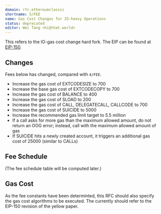 ```yaml
---
domain: rfc.ethereumclassic
shortname: 5/FEE
name: Gas Cost Changes for IO-heavy Operations
status: deprecated
editor: Wei Tang <hi@that.world>
---
```


This refers to the IO-gas cost change hard fork. The EIP can be found
at
[EIP-150](https://github.com/ethereum/EIPs/issues/150).

## Changes

Fees below has changed, compared with `4/FEE`.

* Increase the gas cost of EXTCODESIZE to 700
* Increase the base gas cost of EXTCODECOPY to 700
* Increase the gas cost of BALANCE to 400
* Increase the gas cost of SLOAD to 200
* Increase the gas cost of CALL, DELEGATECALL, CALLCODE to 700
* Increase the gas cost of SUICIDE to 5000
* Increase the recommended gas limit target to 5.5 million
* If a call asks for more gas than the maximum allowed amount, do not return an OOG error; instead, call with the maximum allowed amount of gas
* If SUICIDE hits a newly created account, it triggers an additional gas cost of 25000 (similar to CALLs)

## Fee Schedule

(The fee schedule table will be computed later.)

## Gas Cost

As the fee constants have been determinted, this RFC should also specify the gas cost algorithms to be executed. The currently should refer to the EIP-150 revision of the yellow paper.

